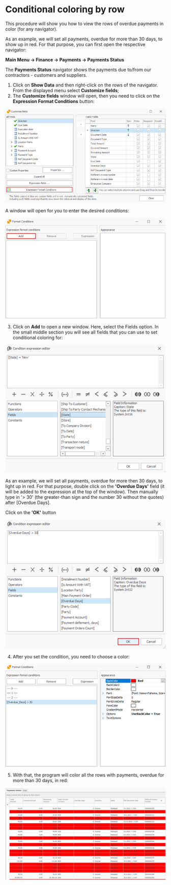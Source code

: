 # Conditional coloring by row

This procedure will show you how to view the rows of overdue payments in color (for any navigator). 

As an example, we will set all payments, overdue for more than 30 days, to show up in red. For that purpose, you can first open the respective navigator: 

<b>Main Menu -> Finance -> Payments -> Payments Status</b>

The <b>Payments Status</b> navigator shows the payments due to/from our contractors - customers and suppliers.

1.	Click on <b>Show Data</b> and then right-click on the rows of the navigator. From the displayed menu select **Customize fields**; 
2.	The <b>Customize fields</b> window will open, then you need to click on the <b>Expression Format Conditions</b> button: 

![Customize fields](pictures/customize-fileds.png)
 
A window will open for you to enter the desired conditions:

![Format Conditions](pictures/format-conditions.png)

3.	Click on <b>Add</b> to open a new window. Here, select the Fields option. In the small middle section you will see all fields that you can use to set conditional coloring for:

![Condition expression editor](pictures/condition-expression-editor.png)
 
As an example, we will set all payments, overdue for more then 30 days, to light up in red. For that purpose, double click on the <b>'Overdue Days'</b> field (it will be added to the expression at the top of the window). Then manually type in '> 30' (the greater-than sign and the number 30 without the quotes) after [Overdue Days].

Click on the <b>'OK'</b> button

![Overdue Days](pictures/overdue-days.png)

4.	After you set the condition, you need to choose a color:

![Selecting color](pictures/select-color.png)

5.	With that, the program will color all the rows with payments, overdue for more than 30 days, in red:

![Colored lines](pictures/colored-rows.png)
